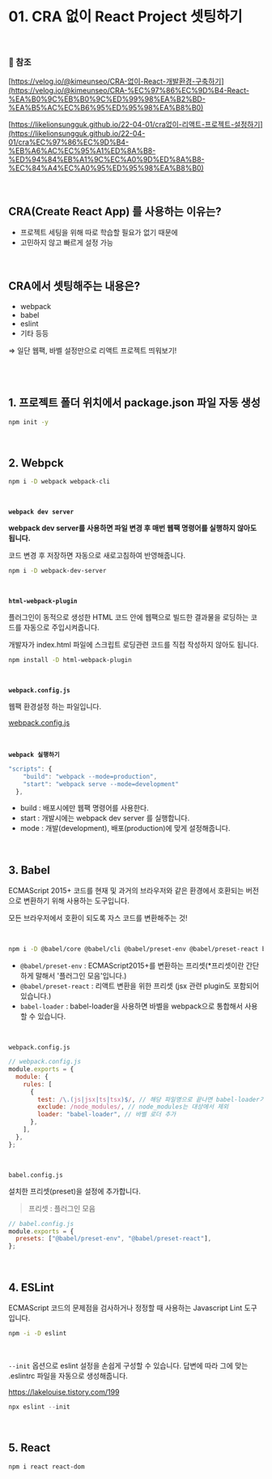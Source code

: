 # 01. CRA 없이 React Project 셋팅하기

<br>

### 🔗 참조

[https://velog.io/@kimeunseo/CRA-없이-React-개발환경-구축하기](https://velog.io/@kimeunseo/CRA-%EC%97%86%EC%9D%B4-React-%EA%B0%9C%EB%B0%9C%ED%99%98%EA%B2%BD-%EA%B5%AC%EC%B6%95%ED%95%98%EA%B8%B0)

[https://likelionsungguk.github.io/22-04-01/cra없이-리액트-프로젝트-설정하기](https://likelionsungguk.github.io/22-04-01/cra%EC%97%86%EC%9D%B4-%EB%A6%AC%EC%95%A1%ED%8A%B8-%ED%94%84%EB%A1%9C%EC%A0%9D%ED%8A%B8-%EC%84%A4%EC%A0%95%ED%95%98%EA%B8%B0)

<br>

## CRA(Create React App) 를 사용하는 이유는?

- 프로젝트 세팅을 위해 따로 학습할 필요가 없기 때문에
- 고민하지 않고 빠르게 설정 가능

<br>

## CRA에서 셋팅해주는 내용은?

- webpack
- babel
- eslint
- 기타 등등

⇒ 일단 웹팩, 바벨 설정만으로 리액트 프로젝트 띄워보기!

<br>
<br>

## 1. 프로젝트 폴더 위치에서 package.json 파일 자동 생성

```bash
npm init -y
```

<br>

## 2. Webpck

```bash
npm i -D webpack webpack-cli
```

<br>

**`webpack dev server`**

**webpack dev server를 사용하면 파일 변경 후 매번 웹팩 명령어를 실행하지 않아도 됩니다.**

코드 변경 후 저장하면 자동으로 새로고침하여 반영해줍니다.

```bash
npm i -D webpack-dev-server
```

<br>

**`html-webpack-plugin`**

플러그인이 동적으로 생성한 HTML 코드 안에 웹팩으로 빌드한 결과물을 로딩하는 코드를 자동으로 주입시켜줍니다.

개발자가 index.html 파일에 스크립트 로딩관련 코드를 직접 작성하지 않아도 됩니다.

```bash
npm install -D html-webpack-plugin
```

<br>

**`webpack.config.js`**

웹팩 환경설정 하는 파일입니다.

[webpack.config.js](https://github.com/mireyhgnay/react-roadmap/blob/main/01_React/webpack.config.js)

<br>

**`webpack 실행하기`**

```js
"scripts": {
    "build": "webpack --mode=production",
    "start": "webpack serve --mode=development"
  },
```

- build : 배포시에만 웹팩 명령어를 사용한다.
- start : 개발시에는 webpack dev server 를 실행합니다.
- mode : 개발(development), 배포(production)에 맞게 설정해줍니다.

<br>

## 3. Babel

ECMAScript 2015+ 코드를 현재 및 과거의 브라우저와 같은 환경에서 호환되는 버전으로 변환하기 위해 사용하는 도구입니다.

모든 브라우저에서 호환이 되도록 자스 코드를 변환해주는 것!

<br>

```bash
npm i -D @babel/core @babel/cli @babel/preset-env @babel/preset-react babel-loader
```

- `@babel/preset-env` : ECMAScript2015+를 변환하는 프리셋(\*프리셋이란 간단하게 말해서 '플러그인 모음'입니다.)
- `@babel/preset-react` : 리액트 변환을 위한 프리셋 (jsx 관련 plugin도 포함되어 있습니다.)
- `babel-loader` : babel-loader을 사용하면 바벨을 webpack으로 통합해서 사용할 수 있습니다.

<br>

`webpack.config.js`

```jsx
// webpack.config.js
module.exports = {
  module: {
    rules: [
      {
        test: /\.(js|jsx|ts|tsx)$/, // 해당 파일명으로 끝나면 babel-loader가 처리
        exclude: /node_modules/, // node_modules는 대상에서 제외
        loader: "babel-loader", // 바벨 로더 추가
      },
    ],
  },
};
```

<br>

`babel.config.js`

설치한 프리셋(preset)을 설정에 추가합니다.

> 프리셋 : 플러그인 모음

```jsx
// babel.config.js
module.exports = {
  presets: ["@babel/preset-env", "@babel/preset-react"],
};
```

<br>

## 4. ESLint

ECMAScript 코드의 문제점을 검사하거나 정정할 때 사용하는 Javascript Lint 도구입니다.

```bash
npm -i -D eslint
```

<br>

`--init` 옵션으로 eslint 설정을 손쉽게 구성할 수 있습니다. 답변에 따라 그에 맞는 .eslintrc 파일을 자동으로 생성해줍니다.

https://lakelouise.tistory.com/199

```jsx
npx eslint --init
```

<br>

## 5. React

```bash
npm i react react-dom
```
